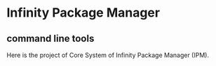 # Infinity Package Manager

## command line tools

Here is the project of Core System of Infinity Package Manager (IPM).
